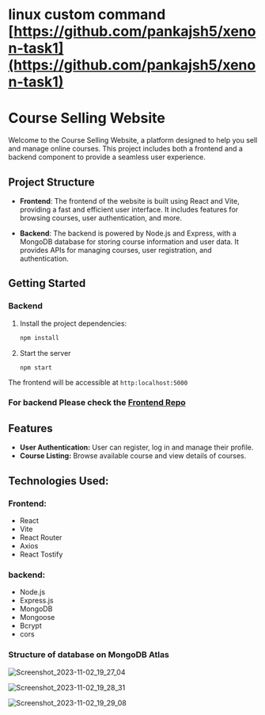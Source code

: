 # linux custom command [https://github.com/pankajsh5/xenon-task1](https://github.com/pankajsh5/xenon-task1)


# Course Selling Website

Welcome to the Course Selling Website, a platform designed to help you sell and manage online courses. This project includes both a frontend and a backend component to provide a seamless user experience.

## Project Structure

- **Frontend**: The frontend of the website is built using React and Vite, providing a fast and efficient user interface. It includes features for browsing courses, user authentication, and more.

- **Backend**: The backend is powered by Node.js and Express, with a MongoDB database for storing course information and user data. It provides APIs for managing courses, user registration, and authentication.

## Getting Started

### Backend


1. Install the project dependencies:
    ```bash
    npm install
    ```
2. Start the server
    ```
    npm start
    ```
The frontend will be accessible at `http:localhost:5000`

### For backend Please check the [Frontend Repo](https://github.com/pankajsh5/xenon-frontend/)

## Features
- **User Authentication:** User can register, log in and manage their profile.
- **Course Listing:** Browse available  course and view details of courses.

## Technologies Used:
 ### Frontend:
 - React
 - Vite
 - React Router
 - Axios
 - React Tostify

 ### backend:
 - Node.js
 - Express.js
 - MongoDB
 - Mongoose
 - Bcrypt
 - cors

### Structure of database on MongoDB Atlas
![Screenshot_2023-11-02_19_27_04](https://github.com/pankajsh5/xenon-backend/assets/120113677/0bc970d9-649f-490a-b6b0-333124b707c0)

![Screenshot_2023-11-02_19_28_31](https://github.com/pankajsh5/xenon-backend/assets/120113677/cb1e1dcc-b22a-45e4-8c6f-22095abbd695)

![Screenshot_2023-11-02_19_29_08](https://github.com/pankajsh5/xenon-backend/assets/120113677/64b335ef-4a3f-4ee3-8179-6a7a240be00f)



